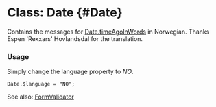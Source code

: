 Class: Date {#Date}
=====================================

Contains the messages for [Date.timeAgoInWords][] in Norwegian. Thanks Espen 'Rexxars' Hovlandsdal for the translation.

### Usage

Simply change the language property to *NO*.

	Date.$language = "NO";

See also: [FormValidator][]

[FormValidator]: http://www.clientcide.com/docs/Forms/FormValidator#FormValidator
[Date.timeAgoInWords]: /docs/Date.Extras#Date:timeAgoInWords